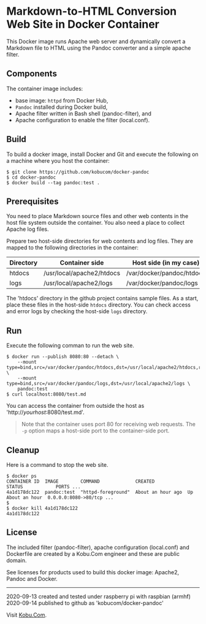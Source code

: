 # Markdown-to-HTML Conversion Web Site in Docker Container

This Docker image runs Apache web server and dynamically convert a Markdown file to HTML using the Pandoc converter and a simple apache filter.

## Components

The container image includes:

- base image: `httpd` from Docker Hub,
- `Pandoc` installed during Docker build,
- Apache filter written in Bash shell (pandoc-filter), and
- Apache configuration to enable the filter (local.conf).

## Build

To build a docker image, install Docker and Git and execute the following on a machine where you host the container:

```
$ git clone https://github.com/kobucom/docker-pandoc
$ cd docker-pandoc
$ docker build --tag pandoc:test .
```

## Prerequisites

You need to place Markdown source files and other web contents in the host file system outside the container.
You also need a place to collect Apache log files.

Prepare two host-side directories for web contents and log files.
They are mapped to the following directories in the container:

| Directory | Container side | Host side (in my case) |
|--|--|--|
| htdocs | /usr/local/apache2/htdocs | /var/docker/pandoc/htdocs |
| logs | /usr/local/apache2/logs | /var/docker/pandoc/logs |

The 'htdocs' directory in the github project contains sample files.
As a start, place these files in the host-side `htdocs` directory.
You can check access and error logs by checking the host-side `logs` directory.

## Run

Execute the following comman to run the web site.

```
$ docker run --publish 8080:80 --detach \
	--mount type=bind,src=/var/docker/pandoc/htdocs,dst=/usr/local/apache2/htdocs,ro \
	--mount type=bind,src=/var/docker/pandoc/logs,dst=/usr/local/apache2/logs \
    pandoc:test
$ curl localhost:8080/test.md
```

You can access the container from outside the host as 'http://*yourhost*:8080/test.md'.

>Note that the container uses port 80 for receiving web requests.
The `-p` option maps a host-side port to the container-side port.

## Cleanup

Here is a command to stop the web site.

```
$ docker ps
CONTAINER ID  IMAGE        COMMAND             CREATED            STATUS            PORTS ... 
4a1d178dc122  pandoc:test  "httpd-foreground"  About an hour ago  Up About an hour  0.0.0.0:8080->80/tcp ... 
$
$ docker kill 4a1d178dc122
4a1d178dc122
```

## License

The included filter (pandoc-filter), apache configuration (local.conf) and Dockerfile are created by a Kobu.Com engineer and these are public domain.

See licenses for products used to build this docker image: Apache2, Pandoc and Docker.

---

2020-09-13 created and tested under raspberry pi with raspbian (armhf)
2020-09-14 published to github as 'kobucom/docker-pandoc'

Visit [Kobu.Com](https://kobu.com/docker/index-en.html).
